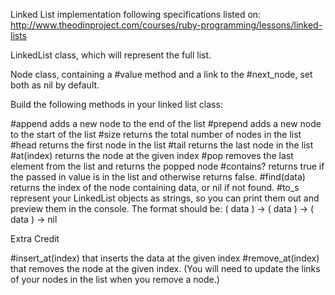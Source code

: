Linked List implementation following specifications listed on:
http://www.theodinproject.com/courses/ruby-programming/lessons/linked-lists


LinkedList class, which will represent the full list.

Node class, containing a #value method and a link to the #next_node, set both as nil by default.


Build the following methods in your linked list class:

#append adds a new node to the end of the list
#prepend adds a new node to the start of the list
#size returns the total number of nodes in the list
#head returns the first node in the list
#tail returns the last node in the list
#at(index) returns the node at the given index
#pop removes the last element from the list and returns the popped node
#contains? returns true if the passed in value is in the list and otherwise returns false.
#find(data) returns the index of the node containing data, or nil if not found.
#to_s represent your LinkedList objects as strings, so you can print them out and preview them in the console. The format should be: ( data ) -> ( data ) -> ( data ) -> nil


Extra Credit

#insert_at(index) that inserts the data at the given index
#remove_at(index) that removes the node at the given index. (You will need to update the links of your nodes in the list when you remove a node.)